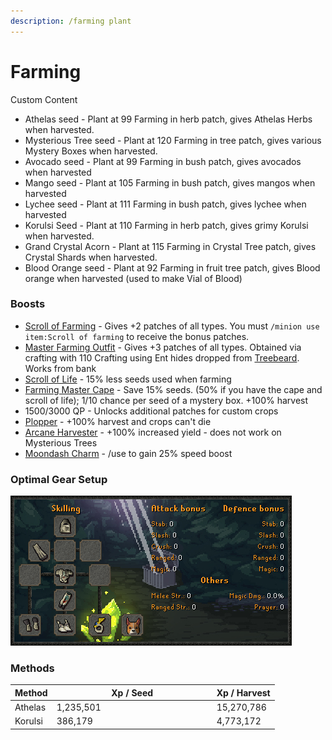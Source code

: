 ```yaml
---
description: /farming plant
---
```


# Farming

Custom Content

* Athelas seed - Plant at 99 Farming in herb patch, gives Athelas Herbs when harvested.
* Mysterious Tree seed - Plant at 120 Farming in tree patch, gives various Mystery Boxes when harvested.
* Avocado seed - Plant at 99 Farming in bush patch, gives avocados when harvested
* Mango seed - Plant at 105 Farming in bush patch, gives mangos when harvested
* Lychee seed - Plant at 111 Farming in bush patch, gives lychee when harvested
* Korulsi Seed - Plant at 110 Farming in herb patch, gives grimy Korulsi when harvested.
* Grand Crystal Acorn - Plant at 115 Farming in Crystal Tree patch, gives Crystal Shards when harvested.
* Blood Orange seed - Plant at 92 Farming in fruit tree patch, gives Blood orange when harvested (used to make Vial of Blood)

### Boosts

* [Scroll of Farming](dungeoneering-training/dg-rewards.md#buyable-boosts-utility) - Gives +2 patches of all types. You must `/minion use item:Scroll of farming` to receive the bonus patches.
* [Master Farming Outfit](../custom-items/equippables/#master-farmer-outfit) - Gives +3 patches of all types. Obtained via crafting with 110 Crafting using Ent hides dropped from [Treebeard](../bso-custom-killables/demi-bosses/treebeard.md). Works from bank
* [Scroll of Life](dungeoneering-training/dg-rewards.md#buyable-boosts-utility) - 15% less seeds used when farming
* [Farming Master Cape](../custom-items/equippables/#master-capes) - Save 15% seeds. (50% if you have the cape and scroll of life); 1/10 chance per seed of a mystery box. +100% harvest
* 1500/3000 QP - Unlocks additional patches for custom crops
* [Plopper](../custom-items/pets.md#miscellaneous-pets) - +100% harvest and crops can't die
* [Arcane Harvester](invention/#inventions) - +100% increased yield - does not work on Mysterious Trees
* [Moondash Charm](broken-reference) - /use to gain 25% speed boost

### Optimal Gear Setup

![](<../.gitbook/assets/image (8).png>)

### Methods

<table><thead><tr><th>Method</th><th width="242">Xp / Seed</th><th>Xp / Harvest</th></tr></thead><tbody><tr><td>Athelas</td><td>1,235,501</td><td>15,270,786</td></tr><tr><td>Korulsi</td><td>386,179</td><td>4,773,172</td></tr></tbody></table>

